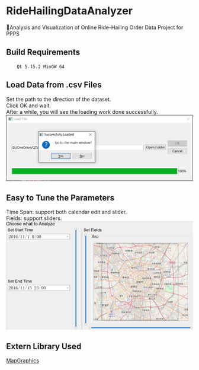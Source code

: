 # RideHailingDataAnalyzer
🚖Analysis and Visualization of Online Ride-Hailing Order Data Project for PPPS

## Build Requirements
```
    Qt 5.15.2 MinGW 64
```
## Load Data from .csv Files
Set the path to the direction of the dataset.  
Click OK and wait.  
After a while, you will see the loading work done successfully.  
![successfully loaded](image/img1.png)

## Easy to Tune the Parameters
Time Span: support both calendar edit and slider.  
Fields: support sliders.
![setting fields and time span](image/img2.gif)

## Extern Library Used
[MapGraphics](https://github.com/raptorswing/MapGraphics) 